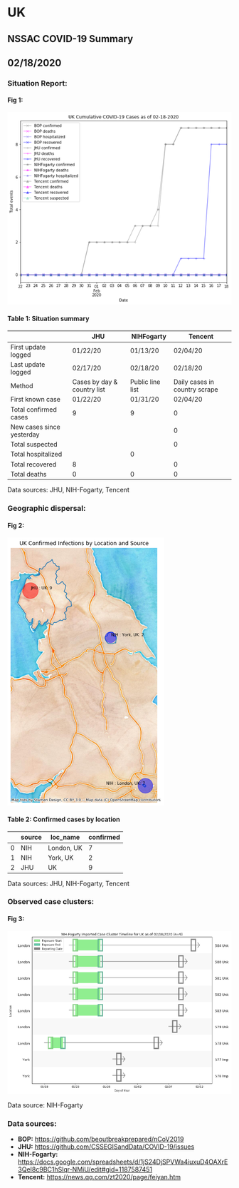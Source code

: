 # UK
## NSSAC COVID-19 Summary
## 02/18/2020



### Situation Report:
#### Fig 1:
![UK cases](../merged_histories/UK_merged_histories.png)

#### Table 1: Situation summary


|                           | JHU                         | NIHFogarty       | Tencent                       |
|---------------------------|-----------------------------|------------------|-------------------------------|
| First update logged       | 01/22/20                    | 01/13/20         | 02/04/20                      |
| Last update logged        | 02/17/20                    | 02/18/20         | 02/18/20                      |
| Method                    | Cases by day & country list | Public line list | Daily cases in country scrape |
| First known case          | 01/22/20                    | 01/31/20         | 02/04/20                      |
| Total confirmed cases     | 9                           | 9                | 0                             |
| New cases since yesterday |                             |                  | 0                             |
| Total suspected           |                             |                  | 0                             |
| Total hospitalized        |                             | 0                |                               |
| Total recovered           | 8                           |                  | 0                             |
| Total deaths              | 0                           | 0                | 0                             |

Data sources: JHU, NIH-Fogarty, Tencent


### Geographic dispersal:
#### Fig 2:
![UK mapped](../case_locs/UK_case_locs.png)

#### Table 2: Confirmed cases by location


|    | source   | loc_name   |   confirmed |
|----|----------|------------|-------------|
|  0 | NIH      | London, UK |           7 |
|  1 | NIH      | York, UK   |           2 |
|  2 | JHU      | UK         |           9 |

Data sources: JHU, NIH-Fogarty, Tencent


### Observed case clusters:
#### Fig 3:
![UK cases](../cluster_analysis/UK_imported_cases_NIHFogarty.png)



Data source: NIH-Fogarty


### Data sources:
* **BOP:** https://github.com/beoutbreakprepared/nCoV2019
* **JHU:** https://github.com/CSSEGISandData/COVID-19/issues
* **NIH-Fogarty:** https://docs.google.com/spreadsheets/d/1jS24DjSPVWa4iuxuD4OAXrE3QeI8c9BC1hSlqr-NMiU/edit#gid=1187587451
* **Tencent:** https://news.qq.com/zt2020/page/feiyan.htm